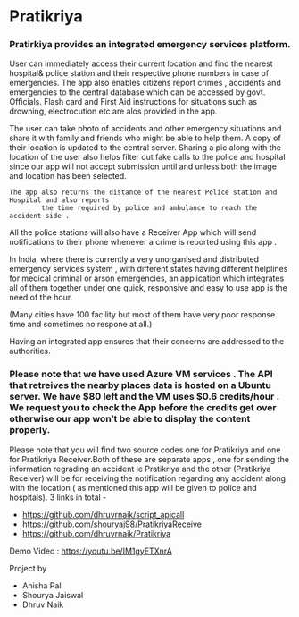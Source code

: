 #                                                       Pratikriya

### Pratirkiya provides an integrated emergency services platform. 

User can immediately access their current location and find the nearest hospital& police station and their respective phone numbers in case of emergencies.
The app also enables citizens report crimes , accidents and emergencies to the central database which can be accessed by govt. Officials.
Flash card and First Aid instructions for situations such as drowning, electrocution etc are alos provided in the app.

The user can take photo of accidents and other emergency situations and share it with family and friends who might be able to help them. A copy of their location is updated to the central server. Sharing a pic along with the location of the user also helps filter out fake calls to the police and hospital since our app will not accept submission until and unless both the image and location has been selected.

 	The app also returns the distance of the nearest Police station and Hospital and also reports
            the time required by police and ambulance to reach the accident side .     

All the police stations will also have a Receiver App which will send notifications to their phone whenever a crime is reported using this app .

In India, where there is currently a very unorganised and distributed emergency services system , with different states having different helplines for medical criminal or arson emergencies, an application which integrates all of them together under one quick, responsive and easy to use app is the need of the hour.

(Many cities have 100 facility but most of them have very poor response time and sometimes no respone at all.)

Having an integrated app ensures that their concerns are addressed to the authorities.

### Please note that we have used Azure VM services . The API that retreives the nearby places data is hosted on a Ubuntu  server. We have $80 left and the VM uses $0.6 credits/hour . We request you to check the App before the credits get over  otherwise our app won’t be able to display the content properly.

Please note that you will find two source codes one for Pratikriya and one for Pratikriya Receiver.Both of these are separate apps , one for sending the information regrading an accident ie Pratikriya and the other (Pratikriya Receiver) will be for receiving the notification regarding any accident along with the location ( as mentioned this app will be given to police and hospitals).
3 links in total -
* https://github.com/dhruvrnaik/script_apicall
* https://github.com/shouryaj98/PratikriyaReceive
* https://github.com/dhruvrnaik/Pratikriya

Demo Video : https://youtu.be/IM1gyETXnrA


Project by
* Anisha Pal
* Shourya Jaiswal
* Dhruv Naik

